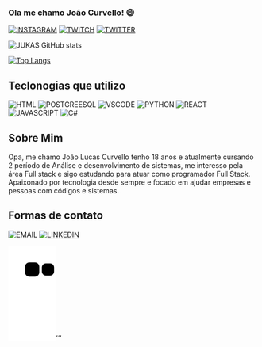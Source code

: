
### Ola me chamo  João Curvello! :smile:



[![INSTAGRAM](https://img.shields.io/badge/Instagram-E4405F?style=for-the-badge&logo=instagram&logoColor=white)](https://instagram.com/joao.curvello)
[![TWITCH](https://img.shields.io/badge/Twitch-9146FF?style=for-the-badge&logo=twitch&logoColor=white)](https://www.twitch.tv/jukasscrf) 
[![TWITTER](https://img.shields.io/badge/Twitter-1DA1F2?style=for-the-badge&logo=twitter&logoColor=white)](https://twitter.com/JoaoCurvello1)

![JUKAS GitHub stats](https://github-readme-stats.vercel.app/api?username=JukasDEV&theme=blueberry&show_icons=true)

[![Top Langs](https://github-readme-stats.vercel.app/api/top-langs/?username=JukasDEV&layout=compact&theme=blueberry)](https://github.com/anuraghazra/github-readme-stats)


## Teclonogias que utilizo 


![HTML](https://img.shields.io/badge/HTML5-E34F26?style=for-the-badge&logo=html5&logoColor=white)
![POSTGREESQL](https://img.shields.io/badge/PostgreSQL-316192?style=for-the-badge&logo=postgresql&logoColor=white)
![VSCODE](https://img.shields.io/badge/Visual_Studio_Code-0078D4?style=for-the-badge&logo=visual%20studio%20code&logoColor=white)
![PYTHON](https://img.shields.io/badge/Python-3776AB?style=for-the-badge&logo=python&logoColor=white)
![REACT](https://img.shields.io/badge/react.js-00ADD8?style=for-the-badge&logo=go&logoColor=white)
![JAVASCRIPT](https://img.shields.io/badge/js.-00599C?style=for-the-badge&logo=c&logoColor=white)
![C#](https://img.shields.io/badge/C%23-239120?style=for-the-badge&logo=c-sharp&logoColor=white)


## Sobre Mim

Opa, me chamo João Lucas Curvello tenho 18 anos e atualmente cursando 2 período de Análise e desenvolvimento de sistemas, me interesso pela área Full stack e sigo estudando para atuar como programador Full Stack. Apaixonado por tecnologia desde sempre e focado em ajudar empresas e pessoas 
com códigos e sistemas.

## Formas de contato 



![EMAIL](https://img.shields.io/badge/jcurvelosoftware@gmail.com-0078D4?style=for-the-badge&logo=gmail&logoColor=white)
[![LINKEDIN](https://img.shields.io/badge/LinkedIn-0077B5?style=for-the-badge&logo=linkedin&logoColor=white)](https://www.linkedin.com/in/daniel-kiffer-320820234/)


![Snake animation](https://github.com/danielfk11/danielfk11/blob/output/github-contribution-grid-snake.svg)’’’
